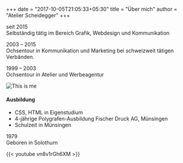 +++
date = "2017-10-05T21:05:33+05:30"
title = "Über mich"
author = "Atelier Scheidegger"
+++

seit 2015  
Selbständig tätig im Bereich Grafik, Webdesign und Kommunikation


2003 – 2015  
Ochsentour in Kommunikation und Marketing bei schweizweit tätigen Verbänden.


1999 – 2003  
Ochsentour in Atelier und Werbeagentur





![This is me][1]


#### Ausbildung
* CSS, HTML in Eigenstudium
* 4-jährige Polygrafen-Ausbildung Fischer Druck AG, Münsingen
* Schulzeit in Münsingen

1979  
Geboren in Solothurn

{{< youtube vn8v1rGh6XM >}}

[1]: /img/about.jpg
